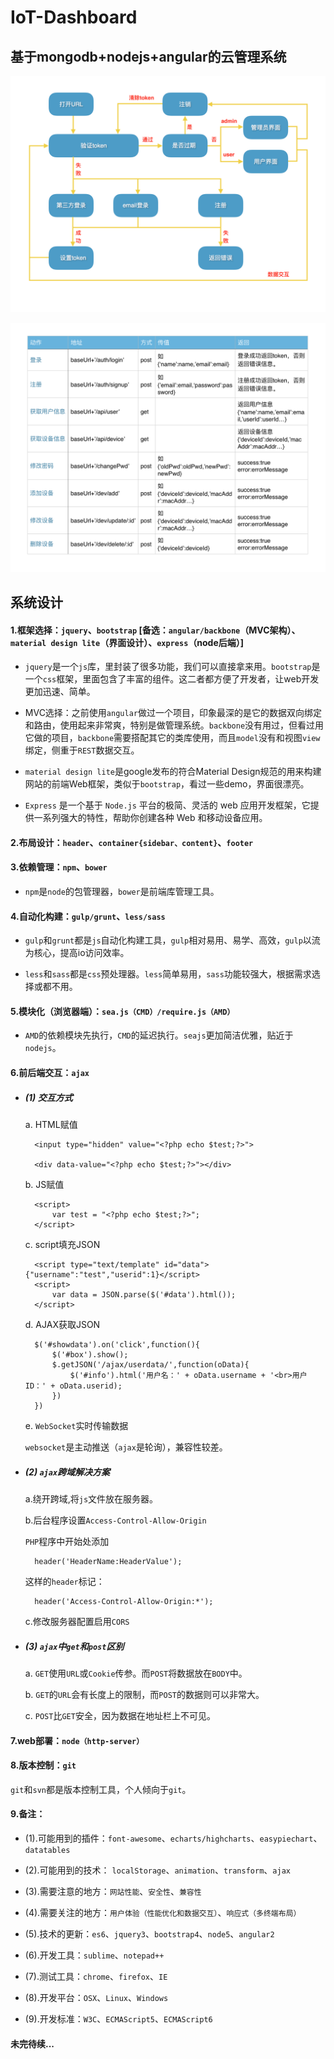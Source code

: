 # IoT-Dashboard

##  基于mongodb+nodejs+angular的云管理系统

![ds](ds.png)

![dm](dm.png)

## 系统设计

#### 1.框架选择：`jquery`、`bootstrap` [备选：`angular/backbone`（MVC架构）、`material design lite`（界面设计）、`express`（node后端）]

* `jquery`是一个`js`库，里封装了很多功能，我们可以直接拿来用。`bootstrap`是一个`css`框架，里面包含了丰富的组件。这二者都方便了开发者，让web开发更加迅速、简单。

* MVC选择：之前使用`angular`做过一个项目，印象最深的是它的数据双向绑定和路由，使用起来非常爽，特别是做管理系统。`backbone`没有用过，但看过用它做的项目，`backbone`需要搭配其它的类库使用，而且`model`没有和视图`view`绑定，侧重于`REST`数据交互。

* `material design lite`是google发布的符合Material Design规范的用来构建网站的前端Web框架，类似于`bootstrap`，看过一些demo，界面很漂亮。

* `Express` 是一个基于 `Node.js` 平台的极简、灵活的 web 应用开发框架，它提供一系列强大的特性，帮助你创建各种 Web 和移动设备应用。

#### 2.布局设计：`header`、`container{sidebar、content}`、`footer`

#### 3.依赖管理：`npm`、`bower`

+ `npm`是`node`的包管理器，`bower`是前端库管理工具。

#### 4.自动化构建：`gulp/grunt`、`less/sass`

- `gulp`和`grunt`都是`js`自动化构建工具，`gulp`相对易用、易学、高效，`gulp`以流为核心，提高io访问效率。

- `less`和`sass`都是`css`预处理器。`less`简单易用，`sass`功能较强大，根据需求选择或都不用。

#### 5.模块化（浏览器端）：`sea.js（CMD）/require.js（AMD）`

+ `AMD`的依赖模块先执行，`CMD`的延迟执行。`seajs`更加简洁优雅，贴近于`nodejs`。

#### 6.前后端交互：`ajax`

- ##### (1) 交互方式

	a. HTML赋值

		<input type="hidden" value="<?php echo $test;?>">

		<div data-value="<?php echo $test;?>"></div>
	
	b. JS赋值

		<script>
			var test = "<?php echo $test;?>";
		</script>
	c. script填充JSON

		<script type="text/template" id="data">{"username":"test","userid":1}</script>
		<script>
			var data = JSON.parse($('#data').html());
		</script>
	d. AJAX获取JSON

		$('#showdata').on('click',function(){
			$('#box').show();
			$.getJSON('/ajax/userdata/',function(oData){
				$('#info').html('用户名：' + oData.username + '<br>用户ID：' + oData.userid);
			})
		})
	e. `WebSocket`实时传输数据

	`websocket`是主动推送（`ajax`是轮询），兼容性较差。

- ##### (2) `ajax`跨域解决方案

	a.绕开跨域,将`js`文件放在服务器。

	b.后台程序设置`Access-Control-Allow-Origin`

	`PHP`程序中开始处添加
			
		header('HeaderName:HeaderValue');
 	这样的`header`标记：
 
		header('Access-Control-Allow-Origin:*');

	c.修改服务器配置启用`CORS`

- ##### (3) `ajax`中`get`和`post`区别

	a. `GET`使用`URL`或`Cookie`传参。而`POST`将数据放在`BODY`中。

	b. `GET`的`URL`会有长度上的限制，而`POST`的数据则可以非常大。

	c. `POST`比`GET`安全，因为数据在地址栏上不可见。

#### 7.web部署：`node（http-server）`

#### 8.版本控制：`git`

`git`和`svn`都是版本控制工具，个人倾向于`git`。

#### 9.备注：

- (1).可能用到的插件：`font-awesome`、`echarts/highcharts`、`easypiechart`、`datatables`

- (2).可能用到的技术： `localStorage`、`animation`、`transform`、`ajax`

- (3).需要注意的地方：`网站性能`、`安全性`、`兼容性`

- (4).需要关注的地方：`用户体验（性能优化和数据交互）`、`响应式（多终端布局）`

- (5).技术的更新：`es6`、`jquery3`、`bootstrap4`、`node5`、`angular2`

- (6).开发工具：`sublime`、`notepad++`

- (7).测试工具：`chrome`、`firefox`、`IE`

- (8).开发平台：`OSX`、`Linux`、`Windows`

- (9).开发标准：`W3C`、`ECMAScript5`、`ECMAScript6`


#### 未完待续...